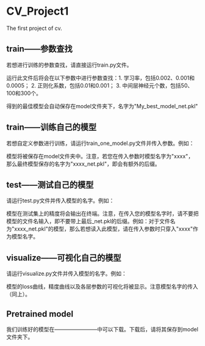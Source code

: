 # CV_Project1
The first project of cv.

## train——参数查找
若想进行训练的参数查找，请直接运行train.py文件。
  
运行此文件后将会在以下参数中进行参数查找：1. 学习率，包括0.002、0.001和0.0005； 2. 正则化系数，包括0.01和0.001； 3. 中间层神经元个数，包括50、100和300个。
  
得到的最佳模型会自动保存在model文件夹下，名字为"My_best_model_net.pkl"
## train——训练自己的模型
若想自定义参数进行训练，请运行train_one_model.py文件并传入参数。例如：
  
模型将被保存在model文件夹中。注意，若您在传入参数时模型名字为"xxxx"，那么最终模型保存的名字为"xxxx_net.pkl"，即会有额外的后缀。
## test——测试自己的模型
请运行test.py文件并传入模型的名字。例如：

模型在测试集上的精度将会输出在终端。注意，在传入您的模型名字时，请不要把模型的文件名输入，即不要带上最后_net.pkl的后缀。例如：对于文件名为"xxxx_net.pkl"的模型，那么若想读入此模型，请在传入参数时只穿入"xxxx"作为模型名字。
## visualize——可视化自己的模型
请运行visualize.py文件并传入模型的名字。例如：
  
模型的loss曲线，精度曲线以及各层参数的可视化将被显示。注意模型名字的传入（同上）。

## Pretrained model
我们训练好的模型在————————中可以下载。下载后，请将其保存到model文件夹下。
